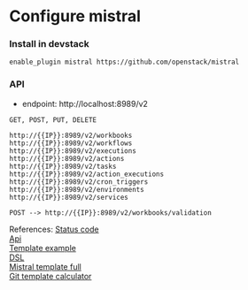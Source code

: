 # Configure mistral

### Install in devstack
```
enable_plugin mistral https://github.com/openstack/mistral
```

### API
- endpoint: http://localhost:8989/v2

```
GET, POST, PUT, DELETE

http://{{IP}}:8989/v2/workbooks
http://{{IP}}:8989/v2/workflows
http://{{IP}}:8989/v2/executions
http://{{IP}}:8989/v2/actions
http://{{IP}}:8989/v2/tasks
http://{{IP}}:8989/v2/action_executions
http://{{IP}}:8989/v2/cron_triggers
http://{{IP}}:8989/v2/environments
http://{{IP}}:8989/v2/services

POST --> http://{{IP}}:8989/v2/workbooks/validation

```

References:
[Status code](https://github.com/for-GET/know-your-http-well/blob/master/status-codes.md)  
[Api](http://docs.openstack.org/developer/mistral/developer/webapi/v2.html)  
[Template example](https://github.com/openstack/mistral-extra)  
[DSL](http://docs.openstack.org/developer/mistral/dsl/dsl_v2.html)  
[Mistral template full](https://wiki.openstack.org/wiki/Mistral/DSLv1)  
[Git template calculator](https://github.com/openstack/mistral-extra/blob/master/examples/v2/calculator/calculator.yaml)  

